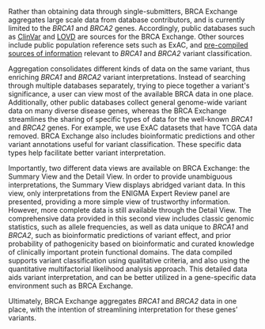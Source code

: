 Rather than obtaining data through single-submitters, BRCA Exchange aggregates large scale data from database contributors, and is currently limited to the _BRCA1_ and _BRCA2_ genes. Accordingly, public databases such as [ClinVar](https://www.ncbi.nlm.nih.gov/clinvar/) and [LOVD](http://www.lovd.nl/3.0/home) are sources for the BRCA Exchange. Other sources include public population reference sets such as ExAC, and [pre-compiled sources of information](http://hci-exlovd.hci.utah.edu/home.php) relevant to _BRCA1_ and _BRCA2_ variant classification. 

Aggregation consolidates different kinds of data on the same variant, thus enriching _BRCA1_ and _BRCA2_ variant interpretations. Instead of searching through multiple databases separately, trying to piece together a variant's significance, a user can view most of the available BRCA data in one place. Additionally, other public databases collect general genome-wide variant data on many diverse disease genes, whereas the BRCA Exchange streamlines the sharing of specific types of data for the well-known _BRCA1_ and _BRCA2_ genes. For example, we use ExAC datasets that have TCGA data removed. BRCA Exchange also includes bioinformatic predictions and other variant annotations useful for variant classification. These specific data types help facilitate better variant interpretation.  

Importantly, two different data views are available on BRCA Exchange: the Summary View and the Detail View. In order to provide unambiguous interpretations, the Summary View displays abridged variant data. In this view, only interpretations from the ENIGMA Expert Review panel are presented, providing a more simple view of trustworthy information. However, more complete data is still available through the Detail View. The comprehensive data provided in this second view includes classic genomic statistics, such as allele frequencies, as well as data unique to _BRCA1_ and _BRCA2_, such as bioinformatic predictions of variant effect, and prior probability of pathogenicity based on bioinformatic and curated knowledge of clinically important protein functional domains. The data compiled supports variant classification using qualitative criteria, and also using the quantitative multifactorial likelihood analysis approach. This detailed data aids variant interpretation, and can be better utilized in a gene-specific data environment such as BRCA Exchange.

Ultimately, BRCA Exchange aggregates _BRCA1_ and _BRCA2_ data in one place, with the intention of streamlining interpretation for these genes’ variants.
